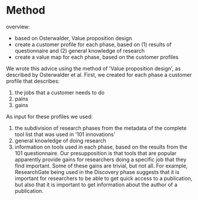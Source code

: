 # Method

overview:

* based on Osterwalder, Value proposition design
* create a customer profile for each phase, based on (1) results of questionnaire and (2) general knowledge of research
* create a value map for each phase, based on the customer profiles

We wrote this advice using the method of 'Value proposition design', as described by Osterwalder et al. First, we created for each phase a customer profile that describes:

1. the jobs that a customer needs to do
2. pains
3. gains

As input for these profiles we used:

1. the subdivision of research phases from the metadata of the complete tool list that was used in '101 innovations'
2. general knowledge of doing research
3. information on tools used in each phase, based on the results from the 101 questionnaire. Our presupposition is that tools that are popular apparently provide gains for researchers doing a specific job that they find important. Some of these gains are trivial, but not all. For example, ResearchGate being used in the Discovery phase suggests that it is important for researchers to be able to get quick access to a publication, but also that it is important to get information about the author of a publication.  
